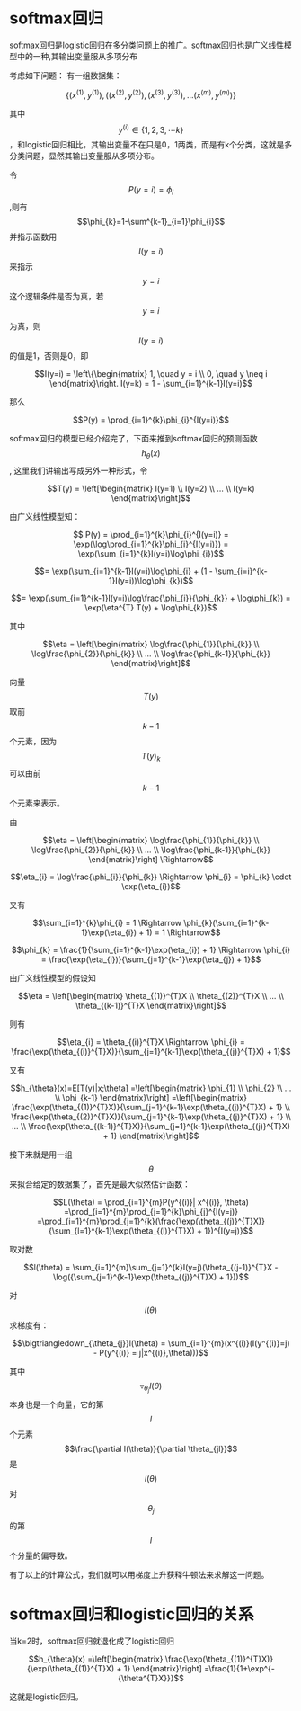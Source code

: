 # softmax回归

softmax回归是logistic回归在多分类问题上的推广。softmax回归也是广义线性模型中的一种,其输出变量服从多项分布

考虑如下问题：
有一组数据集：

```math
\{(x^{(1)}, y^{(1)}), ((x^{(2)}, y^{(2)}), (x^{(3)}, y^{(3)}), ...(x^{(m)}, y^{(m)})\}
```
其中$$y^{(i)}\in\{1, 2, 3, \cdots k\}$$，和logistic回归相比，其输出变量不在只是0，1两类，而是有k个分类，这就是多分类问题，显然其输出变量服从多项分布。

令$$P(y=i)=\phi_{i}$$ ,则有$$\phi_{k}=1-\sum^{k-1}_{i=1}\phi_{i}$$ 并指示函数用$$I(y=i)$$来指示$$y=i$$这个逻辑条件是否为真，若$$y=i$$为真，则$$I(y=i)$$的值是1，否则是0，即
```math
I(y=i) = \left\{\begin{matrix}
1,  \quad y =  i
\\ 0, \quad y \neq i
\end{matrix}\right.

I(y=k) = 1 - \sum_{i=1}^{k-1}I(y=i)
```
那么
```math
P(y) = \prod_{i=1}^{k}\phi_{i}^{I(y=i)}
```

softmax回归的模型已经介绍完了，下面来推到softmax回归的预测函数$$h_{\theta}(x)$$,
这里我们讲输出写成另外一种形式，令
```math
T(y) =
\left[\begin{matrix}
I(y=1)
\\ I(y=2)
\\ ...
\\ I(y=k)
\end{matrix}\right]
```
由广义线性模型知：

```math
 P(y) = \prod_{i=1}^{k}\phi_{i}^{I(y=i)}

 = \exp(\log\prod_{i=1}^{k}\phi_{i}^{I(y=i)})

 = \exp(\sum_{i=1}^{k}I(y=i)\log\phi_{i})
 ```
 ```math
 = \exp(\sum_{i=1}^{k-1}I(y=i)\log\phi_{i} + (1 - \sum_{i=i}^{k-1}I(y=i))\log\phi_{k})
 ```
 ```math
 = \exp(\sum_{i=1}^{k-1}I(y=i)\log\frac{\phi_{i}}{\phi_{k}} + \log\phi_{k})

 = \exp(\eta^{T} T(y) + \log\phi_{k})
```

其中
```math
\eta =
\left[\begin{matrix}
\log\frac{\phi_{1}}{\phi_{k}}
\\ \log\frac{\phi_{2}}{\phi_{k}}
\\ ...
\\ \log\frac{\phi_{k-1}}{\phi_{k}}
\end{matrix}\right]
```
向量$$T(y)$$取前$$k-1$$个元素，因为$$T(y)_{k}$$可以由前$$k-1$$个元素来表示。

由
```math
\eta =
\left[\begin{matrix}
\log\frac{\phi_{1}}{\phi_{k}}
\\ \log\frac{\phi_{2}}{\phi_{k}}
\\ ...
\\ \log\frac{\phi_{k-1}}{\phi_{k}}
\end{matrix}\right]
\Rightarrow
```
```math
\eta_{i} =  \log\frac{\phi_{i}}{\phi_{k}}
\Rightarrow

\phi_{i} = \phi_{k} \cdot \exp(\eta_{i})
```
又有
```math
\sum_{i=1}^{k}\phi_{i} = 1
\Rightarrow

\phi_{k}(\sum_{i=1}^{k-1}\exp(\eta_{i}) + 1) = 1
\Rightarrow
```
```math
\phi_{k} = \frac{1}{\sum_{i=1}^{k-1}\exp(\eta_{i}) + 1}
\Rightarrow

\phi_{i} = \frac{\exp(\eta_{i})}{\sum_{j=1}^{k-1}\exp(\eta_{j}) + 1}
```

由广义线性模型的假设知
```math
\eta =
\left[\begin{matrix}
\theta_{(1)}^{T}X
\\ \theta_{(2)}^{T}X
\\ ...
\\ \theta_{(k-1)}^{T}X
\end{matrix}\right]
```
则有
```math
\eta_{i} = \theta_{(i)}^{T}X
\Rightarrow

\phi_{i} = \frac{\exp(\theta_{(i)}^{T}X)}{\sum_{j=1}^{k-1}\exp(\theta_{(j)}^{T}X) + 1}
```
又有
```math
h_{\theta}(x)=E[T(y)|x;\theta]

=\left[\begin{matrix}
\phi_{1}
\\ \phi_{2}
\\ ...
\\ \phi_{k-1}
\end{matrix}\right]
=\left[\begin{matrix}
\frac{\exp(\theta_{(1)}^{T}X)}{\sum_{j=1}^{k-1}\exp(\theta_{(j)}^{T}X) + 1}
\\ \frac{\exp(\theta_{(2)}^{T}X)}{\sum_{j=1}^{k-1}\exp(\theta_{(j)}^{T}X) + 1}
\\ ...
\\ \frac{\exp(\theta_{(k-1)}^{T}X)}{\sum_{j=1}^{k-1}\exp(\theta_{(j)}^{T}X) + 1}
\end{matrix}\right]
```

接下来就是用一组$$\theta$$来拟合给定的数据集了，首先是最大似然估计函数：
```math
L(\theta) = \prod_{i=1}^{m}P(y^{(i)}| x^{(i)}, \theta)

=\prod_{i=1}^{m}\prod_{j=1}^{k}\phi_{j}^{I(y=j)}

=\prod_{i=1}^{m}\prod_{j=1}^{k}(\frac{\exp(\theta_{(j)}^{T}X)}{\sum_{l=1}^{k-1}\exp(\theta_{(l)}^{T}X) + 1})^{I(y=j)}
```
取对数

```math
l(\theta) = \sum_{i=1}^{m}\sum_{j=1}^{k}I(y=j)(\theta_{(j-1)}^{T}X - \log({\sum_{j=1}^{k-1}\exp(\theta_{(j)}^{T}X) + 1}))
```

对$$l(\theta)$$求梯度有：
```math
\bigtriangledown_{\theta_{j}}l(\theta) = \sum_{i=1}^{m}(x^{(i)}(I(y^{(i)}=j) - P(y^{(i)} = j|x^{(i)},\theta)))
```

其中$$\triangledown_{\theta_{j}} l(\theta)$$本身也是一个向量，它的第$$l$$个元素$$\frac{\partial l(\theta)}{\partial \theta_{jl}}$$是$$l(\theta)$$对$$ \theta_{j} $$的第$$l$$个分量的偏导数。

有了以上的计算公式，我们就可以用梯度上升获释牛顿法来求解这一问题。

# softmax回归和logistic回归的关系
当k=2时，softmax回归就退化成了logistic回归

```math
h_{\theta}(x)
=\left[\begin{matrix}
\frac{\exp(\theta_{(1)}^{T}X)}{\exp(\theta_{(1)}^{T}X) + 1}
\end{matrix}\right]
=\frac{1}{1+\exp^{-{\theta^{T}X}}}
```

这就是logistic回归。

